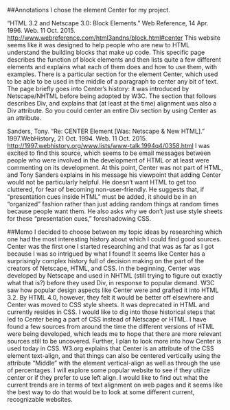 ##Annotations 
I chose the element Center for my project. 

“HTML 3.2 and Netscape 3.0: Block Elements.” Web Reference, 14 Apr. 1996. Web. 11 Oct. 2015.
http://www.webreference.com/html3andns/block.html#center
This website seems like it was designed to help people who are new to HTML understand the building blocks that make up code. This specific page describes the function of block elements and then lists quite a few different elements and explains what each of them does and how to use them, with examples. There is a particular section for the element Center, which used to be able to be used in the middle of a paragraph to center any bit of text. The page briefly goes into Center’s history: it was introduced by Netscape/NHTML before being adopted by W3C. The section that follows describes Div, and explains that (at least at the time) alignment was also a Div attribute. So you could center an entire Div section by using Center as an attribute. 

Sanders, Tony. “Re: CENTER Element [Was: Netscape & New HTML].” 1997.WebHistory, 21 Oct. 1994. Web. 11 Oct. 2015.
http://1997.webhistory.org/www.lists/www-talk.1994q4/0358.html
I was excited to find this source, which seems to be email messages between people who were involved in the development of HTML or at least were commenting on its development. At this point, Center was not part of HTML, and Tony Sanders explains in his message his viewpoint that adding Center would not be particularly helpful. He doesn’t want HTML to get too cluttered, for fear of becoming non-user-friendly. He suggests that, if “presentation cues inside HTML” must be added, it should be in an “organized” fashion rather than just adding random things at random times because people want them. He also asks why we don’t just use style sheets for these “presentation cues,” foreshadowing CSS.  

##Memo 
I decided to choose between my topic ideas by researching which one had the most interesting history about which I could find good sources. Center was the first one I started researching and that was as far as I got because I was so intrigued by what I found! It seems like Center has a surprisingly complex history full of decision making on the part of the creators of Netscape, HTML, and CSS.
In the beginning, Center was developed by Netscape and used in NHTML (still trying to figure out exactly what that is?) before they used Div, in response to popular demand. 
W3C saw how popular design aspects like Center were and grafted it into HTML 3.2. By HTML 4.0, however, they felt it would be better off elsewhere and Center was moved to CSS style sheets. It was deprecated in HTML and currently resides in CSS. 
I would like to dig into those historical steps that led to Center being a part of CSS instead of Netscape or HTML. I have found a few sources from around the time the different versions of HTML were being developed, which leads me to hope that there are more relevant sources still to be uncovered. 
Further, I plan to look more into how Center is used today in CSS. W3.org explains that Center is an attribute of the CSS element text-align, and that things can also be centered vertically using the attribute “Middle” with the element vertical-align as well as through the use of percentages. I will explore some popular website to see if they utilize center or if they prefer to use left align. I would like to find out what the current trends are in terms of text alignment on web pages and it seems like the best way to do that would be to look at some different current, recognizable websites. 
